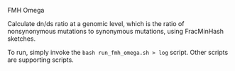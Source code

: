 FMH Omega

Calculate dn/ds ratio at a genomic level, which is the ratio of nonsynonymous mutations to synonymous mutations, using FracMinHash sketches.

To run, simply invoke the `bash run_fmh_omega.sh > log` script. Other scripts are supporting scripts.


